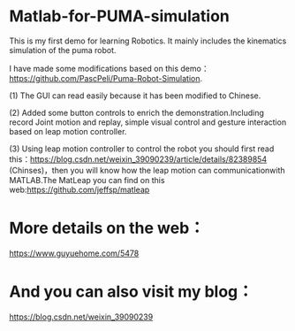 # Matlab-for-PUMA-simulation
This is my first demo for learning Robotics.
It mainly includes the kinematics simulation of the puma robot.


I have made some modifications based on this demo：https://github.com/PascPeli/Puma-Robot-Simulation.

(1)  The GUI can read easily because it has been modified to Chinese.

(2)  Added some button controls to enrich the demonstration.Including record Joint motion and replay,
simple visual control and gesture interaction based on leap motion controller.
 
(3)  Using leap motion controller to control the robot you should first read this：https://blog.csdn.net/weixin_39090239/article/details/82389854 (Chinses)，then you will know how the leap motion can communicationwith MATLAB.The MatLeap you can find on this web:https://github.com/jeffsp/matleap 

# More details on the web：
https://www.guyuehome.com/5478

# And you can also visit my blog：
https://blog.csdn.net/weixin_39090239
